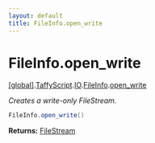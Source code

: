 ```yaml
---
layout: default
title: FileInfo.open_write
---
```


# FileInfo.open_write

[\[global\]]({{site.baseurl}}/docs/).[TaffyScript]({{site.baseurl}}/docs/TaffyScript/).[IO]({{site.baseurl}}/docs/TaffyScript/IO/).[FileInfo]({{site.baseurl}}/docs/TaffyScript/IO/FileInfo/).[open_write]({{site.baseurl}}/docs/TaffyScript/IO/FileInfo/open_write/)

_Creates a write-only FileStream._

```cs
FileInfo.open_write()
```

**Returns:** [FileStream]({{site.baseurl}}/docs/TaffyScript/IO/FileStream)
